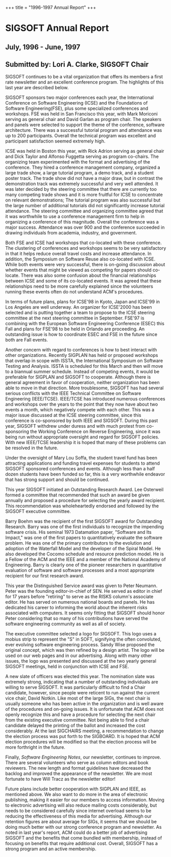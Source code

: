 +++
title = "1996-1997 Annual Report"
+++

# SIGSOFT Annual Report

## July, 1996 - June, 1997

## Submitted by: Lori A. Clarke, SIGSOFT Chair

SIGSOFT continues to be a vital organization that offers its members a
first rate newsletter and an excellent conference program. The
highlights of this last year are described below.

SIGSOFT sponsors two major conferences each year, the International
Conference on Software Engineering (ICSE) and the Foundations of
Software Engineering(FSE), plus some specialized conferences and
workshops. FSE was held in San Francisco this year, with Mark Moriconi
serving as general chair and David Garlan as program chair. The speakers
and panels were selected to support the theme of the conference,
software architecture. There was a successful tutorial program and
attendance was up to 200 participants. Overall the technical program was
excellent and participant satisfaction seemed extremely high.

ICSE was held in Boston this year, with Rick Adrion serving as general
chair and Dick Taylor and Alfonso Fuggetta serving as program co-chairs.
The organizing team experimented with the format and advertising of the
conference. They hired a conference management company, organized a
large trade show, a large tutorial program, a demo track, and a student
poster track. The trade show did not have a major draw, but in contrast
the demonstration track was extremely successful and very well attended.
It was later decided by the steering committee that there are currently
too many competing trade shows and it is more fruitful for ICSE to
concentrate on relevant demonstrations; The tutorial program was also
successful but the large number of additional tutorials did not
significantly increase tutorial attendance. The steering committee and
organizing committee agreed that it was worthwhile to use a conference
management firm to help in organizing a conference of this magnitude.
Overall the conference was a major success. Attendance was over 900 and
the conference succeeded in drawing individuals from academia, industry,
and government.

Both FSE and ICSE had workshops that co-located with these conference.
The clustering of conferences and workshops seems to be very
satisfactory in that it helps reduce overall travel costs and increase
attendance. In addition, the Symposium on Software Reuse also co-located
with ICSE. While both events were very successful, there is on-going
discussion about whether events that might be viewed as competing for
papers should co-locate. There was also some confusion about the
financial relationships between ICSE and some of its co-located events.
It was agreed that these relationships need to be more carefully
explained since the volunteers running these events often do not
understand ACM\'s procedures.

In terms of future plans, plans for ICSE\'98 in Kyoto, Japan and
ICSE\'99 in Los Angeles are well underway. An organizer for ICSE\'2000
has been selected and is putting together a team to propose to the ICSE
steering committee at the next steering committee in September. FSE\'97
is combining with the European Software Engineering Conference (ESEC)
this Fall and plans for FSE\'98 to be held in Orlando are proceeding. An
outstanding issue is how to coordinate ESEC and FSE in the future since
both are Fall events.

Another concern with regard to conferences is how to best interact with
other organizations. Recently SIGPLAN has held or proposed workshops
that overlap in scope with ISSTA, the International Symposium on
Software Testing and Analysis. ISSTA is scheduled for this March and
then will move to a biannual summer schedule. Instead of competing
events, it would be preferable for SIGPLAN and SIGSOFT to cooperate.
Although there is general agreement in favor of cooperation, neither
organization has been able to move in that direction. More troublesome,
SIGSOFT has had several serious conflicts with the IEEE Technical
Committee on Software Engineering (IEEE/TCSE). IEEE/TCSE has introduced
numerous conferences and workshops over the years to the point that they
now have about two events a month, which negatively compete with each
other. This was a major issue discussed at the ICSE steering committee,
since this conference is co-sponsored by both IEEE and SIGSOFT. During
this past year, SIGSOFT withdrew under duress and with much protest from
co-sponsoring the Working Conference on Reverse Engineering, since it
was being run without appropriate oversight and regard for SIGSOFT
policies. With new IEEE/TCSE leadership it is hoped that many of these
problems can be resolved in the future.

Under the oversight of Mary Lou Soffa, the student travel fund has been
attracting applications and funding travel expenses for students to
attend SIGSOFT sponsored conferences and events. Although less than a
half dozen students have been funded so far, this is a very worthwhile
endeavor that has strong support and should be continued.

This year SIGSOFT initiated an Outstanding Research Award. Lee Osterweil
formed a committee that recommended that such an award be given annually
and proposed a procedure for selecting the yearly award recipient. This
recommendation was wholeheartedly endorsed and followed by the SIGSOFT
executive committee.

Barry Boehm was the recipient of the first SIGSOFT award for Outstanding
Research. Barry was one of the first individuals to recognize the
impending software crisis. His seminal 1973 Datamation paper, \"Software
and Its Impact,\" was one of the first papers to quantitatively evaluate
the software problem. He was one of the primary contributors to the
evolution and adoption of the Waterfall Model and the developer of the
Spiral Model. He also developed the Cocomo schedule and resource
prediction model. He is a Fellow of the ACM and the IEEE and a member of
the National Academy of Engineering. Barry is clearly one of the pioneer
researchers in quantitative evaluation of software and software
processes and a most appropriate recipient for our first research award.

This year the Distinguished Service award was given to Peter Neumann.
Peter was the founding editor-in-chief of SEN. He served as editor in
chief for 17 years before \"retiring\" to serve as the RISKS column\'s
associate editor. He has served on numerous national boards and panels.
He has dedicated his career to informing the world about the inherent
risks associated with computers. It seems only fitting that SIGSOFT
should honor Peter considering that so many of his contributions have
served the software engineering community as well as all of society.

The executive committee selected a logo for SIGSOFT. This logo uses a
mobius strip to represent the \"S\" in SOFT, signifying the often
convoluted, ever evolving software engineering process. Sandy Wise
proposed the original concept, which was then refined by a design
artist. The logo will be used on our web pages and in our advertising.
Along with many other issues, the logo was presented and discussed at
the two yearly general SIGSOFT meetings, held in conjunction with ICSE
and FSE.

A new slate of officers was elected this year. The nomination slate was
extremely strong, indicating that a number of outstanding individuals
are willing to serve SIGSOFT. It was particularly difficult to find a
Chair candidate, however, since people were reticent to run against the
current vice chair, David Notkin. Like most of the large SIGs, the next
chair is usually someone who has been active in the organization and is
well aware of the procedures and on-going issues. It is unfortunate that
ACM does not openly recognize this and have a procedure for selecting
the next chair from the existing executive committee. Not being able to
find a chair candidate delayed the printing of the ballot and increased
the cost considerably. At the last SIGCHAIRS meeting, a recommendation
to change the election process was put forth to the SIGBOARD. It is
hoped that ACM election procedures will be modified so that the election
process will be more forthright in the future.

Finally, *Software Engineering Notes*, our newsletter, continues to
improve. There are several volunteers who serve as column editors and
book reviewers. The new length and format guidelines have decreased the
backlog and improved the appearance of the newsletter. We are most
fortunate to have Will Tracz as the newsletter editor!

Future plans include better cooperation with SIGPLAN and IEEE, as
mentioned above. We also want to do more in the area of electronic
publishing, making it easier for our members to access information.
Moving to electronic advertising will also reduce mailing costs
considerably, but needs to be considered carefully since internet
overload seems to be reducing the effectiveness of this media for
advertising. Although our retention figures are about average for SIGs,
it seems that we should be doing much better with our strong conference
program and newsletter. As noted in last year\'s report, ACM could do a
better job of advertising SIGSOFT and the benefits that come bundled
with membership, instead of focusing on benefits that require additional
cost. Overall, SIGSOFT has a strong program and an active membership.

